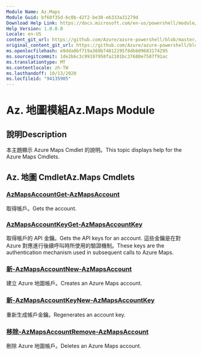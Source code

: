 ```yaml
---
Module Name: Az.Maps
Module Guid: bf60f35d-6c0b-42f2-be30-eb333a31279d
Download Help Link: https://docs.microsoft.com/en-us/powershell/module/az.maps
Help Version: 1.0.0.0
Locale: en-US
content_git_url: https://github.com/Azure/azure-powershell/blob/master/src/Maps/Maps/help/Az.Maps.md
original_content_git_url: https://github.com/Azure/azure-powershell/blob/master/src/Maps/Maps/help/Az.Maps.md
ms.openlocfilehash: e9dda0bf719a360b74812295f8dbb09683174295
ms.sourcegitcommit: 1de2b6c3c99197958fa2101bc37680e7507f91ac
ms.translationtype: MT
ms.contentlocale: zh-TW
ms.lasthandoff: 10/13/2020
ms.locfileid: "94135905"
---
```

# <span data-ttu-id="3c833-101">Az. 地圖模組</span><span class="sxs-lookup"><span data-stu-id="3c833-101">Az.Maps Module</span></span>
## <span data-ttu-id="3c833-102">說明</span><span class="sxs-lookup"><span data-stu-id="3c833-102">Description</span></span>
<span data-ttu-id="3c833-103">本主題顯示 Azure Maps Cmdlet 的說明。</span><span class="sxs-lookup"><span data-stu-id="3c833-103">This topic displays help for the Azure Maps Cmdlets.</span></span>

## <span data-ttu-id="3c833-104">Az. 地圖 Cmdlet</span><span class="sxs-lookup"><span data-stu-id="3c833-104">Az.Maps Cmdlets</span></span>
### [<span data-ttu-id="3c833-105">AzMapsAccount</span><span class="sxs-lookup"><span data-stu-id="3c833-105">Get-AzMapsAccount</span></span>](Get-AzMapsAccount.md)
<span data-ttu-id="3c833-106">取得帳戶。</span><span class="sxs-lookup"><span data-stu-id="3c833-106">Gets the account.</span></span>

### [<span data-ttu-id="3c833-107">AzMapsAccountKey</span><span class="sxs-lookup"><span data-stu-id="3c833-107">Get-AzMapsAccountKey</span></span>](Get-AzMapsAccountKey.md)
<span data-ttu-id="3c833-108">取得帳戶的 API 金鑰。</span><span class="sxs-lookup"><span data-stu-id="3c833-108">Gets the API keys for an account.</span></span>
<span data-ttu-id="3c833-109">這些金鑰是在對 Azure 對應進行後續呼叫時所使用的驗證機制。</span><span class="sxs-lookup"><span data-stu-id="3c833-109">These keys are the authentication mechanism used in subsequent calls to Azure Maps.</span></span>

### [<span data-ttu-id="3c833-110">新-AzMapsAccount</span><span class="sxs-lookup"><span data-stu-id="3c833-110">New-AzMapsAccount</span></span>](New-AzMapsAccount.md)
<span data-ttu-id="3c833-111">建立 Azure 地圖帳戶。</span><span class="sxs-lookup"><span data-stu-id="3c833-111">Creates an Azure Maps account.</span></span>

### [<span data-ttu-id="3c833-112">新-AzMapsAccountKey</span><span class="sxs-lookup"><span data-stu-id="3c833-112">New-AzMapsAccountKey</span></span>](New-AzMapsAccountKey.md)
<span data-ttu-id="3c833-113">重新生成帳戶金鑰。</span><span class="sxs-lookup"><span data-stu-id="3c833-113">Regenerates an account key.</span></span>

### [<span data-ttu-id="3c833-114">移除-AzMapsAccount</span><span class="sxs-lookup"><span data-stu-id="3c833-114">Remove-AzMapsAccount</span></span>](Remove-AzMapsAccount.md)
<span data-ttu-id="3c833-115">刪除 Azure 地圖帳戶。</span><span class="sxs-lookup"><span data-stu-id="3c833-115">Deletes an Azure Maps account.</span></span>

